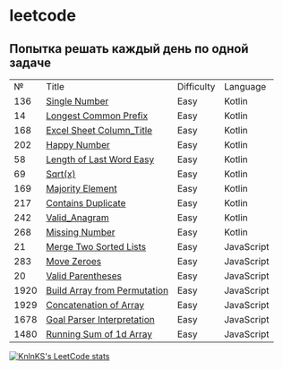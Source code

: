 # leetcode

<h2>Попытка решать каждый день по одной задаче</h2>

<table>
  <tr>
    <td>№</td>
    <td>Title</td>
    <td>Difficulty</td>
    <td>Language</td>
  </tr>
  <tr>
   <td>136</td>
  <td><a href="https://github.com/MariaPtrv/leetcode_Kotlin/blob/main/136_Single_Number.kt" rel="nofollow">Single Number</a></td>
  <td>Easy</td>
  <td>Kotlin</td>
  </tr>
  <tr>
   <td>14</td>
  <td><a href="https://github.com/MariaPtrv/leetcode_Kotlin/blob/main/14_Longest_Common_Prefix.kt" rel="nofollow">Longest Common Prefix</a></td>
  <td>Easy</td>
  <td>Kotlin</td>
  </tr>
    <tr>
   <td>168</td>
  <td><a href="https://github.com/MariaPtrv/leetcode_Kotlin/blob/main/168_Excel_Sheet_Column_Title_Easy.kt" rel="nofollow">Excel Sheet Column_Title</a></td>
  <td>Easy</td>
  <td>Kotlin</td>
  </tr>
    <tr>
   <td>202</td>
  <td><a href="https://github.com/MariaPtrv/leetcode_Kotlin/blob/main/202_Happy_Number.kt" rel="nofollow">Happy Number</a></td>
  <td>Easy</td>
  <td>Kotlin</td>
  </tr>
    <tr>
   <td>58</td>
  <td><a href="https://github.com/MariaPtrv/leetcode_Kotlin/blob/main/58_Length_of_Last_Word_Easy.kt" rel="nofollow">Length of Last Word Easy</a></td>
  <td>Easy</td>
  <td>Kotlin</td>
  </tr>
    <tr>
   <td>69</td>
  <td><a href="https://github.com/MariaPtrv/leetcode_Kotlin/blob/main/69_Sqrt(x).kt" rel="nofollow">Sqrt(x)</a></td>
  <td>Easy</td>
  <td>Kotlin</td>
  </tr>
   <tr>
   <td>169</td>
  <td><a href="https://github.com/MariaPtrv/leetcode_Kotlin/blob/main/169_Majority_Element.kt" rel="nofollow">Majority Element</a></td>
  <td>Easy</td>
  <td>Kotlin</td>
  </tr>
   <tr>
   <td>217</td>
  <td><a href="https://github.com/MariaPtrv/leetcode_Kotlin/blob/main/217_Contains_Duplicate.kt" rel="nofollow">Contains Duplicate</a></td>
  <td>Easy</td>
  <td>Kotlin</td>
  </tr>
   <tr>
   <td>242</td>
  <td><a href="https://github.com/MariaPtrv/leetcode_Kotlin/blob/main/242_Valid_Anagram.kt" rel="nofollow">Valid_Anagram</a></td>
  <td>Easy</td>
  <td>Kotlin</td>
  </tr>
   <tr>
   <td>268</td>
  <td><a href="https://github.com/MariaPtrv/leetcode_Kotlin/blob/main/268_Missing_Number.kt" rel="nofollow">Missing Number</a></td>
  <td>Easy</td>
  <td>Kotlin</td>
  </tr>
   <tr>
   <td>21</td>
  <td><a href="https://github.com/MariaPtrv/Leetcode_/blob/main/21_Merge_Two_Sorted_Lists.js" rel="nofollow">Merge Two Sorted Lists</a>     </td>
  <td>Easy</td>
  <td>JavaScript</td>
  </tr>
  <tr>
  <td>283</td>
  <td><a href="https://github.com/MariaPtrv/Leetcode_/blob/main/283_Move_Zeroes.js" rel="nofollow">Move Zeroes</a></td>
  <td>Easy</td>
  <td>JavaScript</td>
  </tr>
  <tr>
  <td>20</td>
  <td><a href="https://github.com/MariaPtrv/Leetcode_/blob/main/20_Valid_Parentheses.js" rel="nofollow">Valid Parentheses</a></td>
  <td>Easy</td>
  <td>JavaScript</td>
  </tr>
  <tr>
  <td>1920</td>
  <td><a href="https://github.com/MariaPtrv/Leetcode_/blob/main/1920_Build_Array_from_Permutation.js" rel="nofollow">Build Array from Permutation</a></td>
  <td>Easy</td>
  <td>JavaScript</td>
  </tr>
   <tr>
  <td>1929</td>
  <td><a href="https://github.com/MariaPtrv/Leetcode_/blob/main/1929_Concatenation_of_Array.js" rel="nofollow">Concatenation of Array</a></td>
  <td>Easy</td>
  <td>JavaScript</td>
  </tr>
  <tr>
  <td>1678</td>
  <td><a href="https://github.com/MariaPtrv/Leetcode_/blob/main/1678_Goal_Parser_Interpretation.js" rel="nofollow">Goal Parser Interpretation</a></td>
  <td>Easy</td>
  <td>JavaScript</td>
  </tr>
  <tr>
  <td>1480</td>
  <td><a href="https://github.com/MariaPtrv/Leetcode_/blob/main/1480_Running_Sum_of_1d_Array.js" rel="nofollow">Running Sum of 1d Array</a></td>
  <td>Easy</td>
  <td>JavaScript</td>
  </tr>
</table>


[![KnlnKS's LeetCode stats](https://leetcode-stats-six.vercel.app/api?username=MariaPtrv&theme=dark)](https://github.com/KnlnKS/leetcode-stats)
